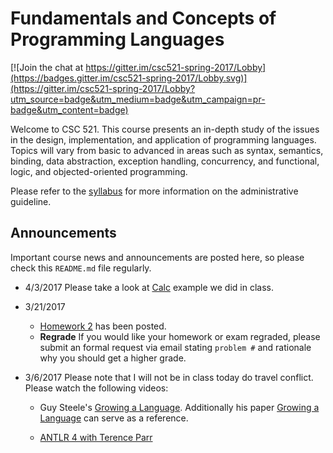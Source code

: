 # Fundamentals and Concepts of Programming Languages

[![Join the chat at https://gitter.im/csc521-spring-2017/Lobby](https://badges.gitter.im/csc521-spring-2017/Lobby.svg)](https://gitter.im/csc521-spring-2017/Lobby?utm_source=badge&utm_medium=badge&utm_campaign=pr-badge&utm_content=badge)

Welcome to CSC 521.  This course presents an in-depth study of the issues in the design, implementation, and application of programming languages. Topics will vary from basic to advanced in areas such as syntax, semantics, binding, data abstraction, exception handling, concurrency, and functional, logic, and objected-oriented programming.

Please refer to the [syllabus](SYLLABUS.md) for more information on the administrative guideline.

## Announcements

Important course news and announcements are posted here, so please check this `README.md` file regularly.

- 4/3/2017 Please take a look at [Calc](Calc) example we did in class.

- 3/21/2017 
  - [Homework 2](Homework2.md) has been posted.  
  - **Regrade** If you would like your homework or exam regraded, please submit an formal request via email stating `problem #` and rationale why you should get a higher grade.


- 3/6/2017 Please note that I will not be in class today do travel conflict.  Please watch the following videos:

  - Guy Steele's [Growing a Language](https://www.youtube.com/watch?v=_ahvzDzKdB0). Additionally his paper [Growing a Language](https://www.cs.virginia.edu/~evans/cs655/readings/steele.pdf) can serve as a reference.

  - [ANTLR 4 with Terence Parr](https://youtu.be/q8p1voEiu8Q?list=PLtYmoJ52atuWWox_hXnQgXhtf_MD4al-p)


